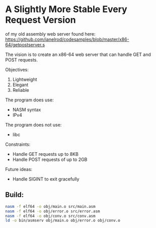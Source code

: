# A Slightly More Stable Every Request Version

of my old assembly web server found here: https://github.com/ianelrod/codesamples/blob/master/x86-64/getpostserver.s

The vision is to create an x86-64 web server that can handle GET and POST requests.

Objectives:
1. Lightweight
2. Elegant
3. Reliable

The program does use:
- NASM syntax
- IPv4

The program does not use:
- libc

Constraints:
- Handle GET requests up to 8KB
- Handle POST requests of up to 2GB

Future ideas:
- Handle SIGINT to exit gracefully

## Build:
```bash
nasm -f elf64 -o obj/main.o src/main.asm
nasm -f elf64 -o obj/error.o src/error.asm
nasm -f elf64 -o obj/conv.o src/conv.asm
ld -o bin/asmserv obj/main.o obj/error.o obj/conv.o
```